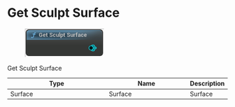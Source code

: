 # Get Sculpt Surface

<div align="left" data-full-width="false">

<figure><img src="Get_Sculpt_Surface.png" alt=""><figcaption></figcaption></figure>

</div>

Get Sculpt Surface

<table>
<thead><tr><th width="250">Type</th><th width="200">Name</th><th>Description</th></tr></thead>
<tbody>
<tr><td>Surface</td><td>Surface</td><td>Surface</td></tr>
</tbody>
</table>